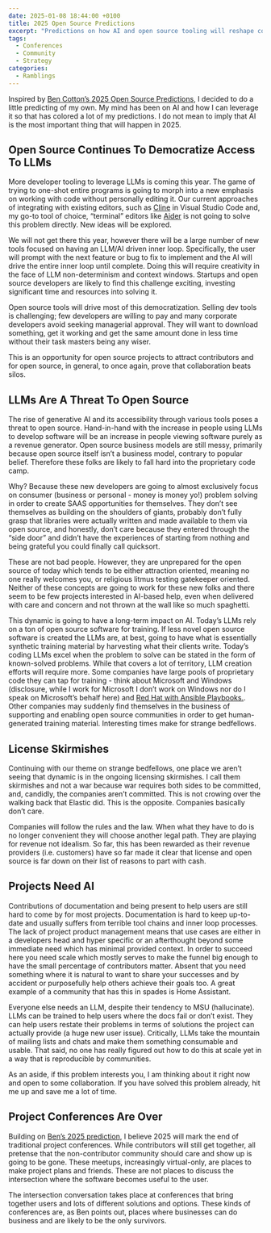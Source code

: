 ```yaml
---
date: 2025-01-08 18:44:00 +0100
title: 2025 Open Source Predictions
excerpt: "Predictions on how AI and open source tooling will reshape contributor flows, tooling, and conferences in 2025."
tags:
  - Conferences
  - Community
  - Strategy
categories:
  - Ramblings
---
```


Inspired by [Ben Cotton’s 2025 Open Source Predictions](https://duckalignment.academy/open-source-trends-2025/), I decided to do a little predicting of my own. My mind has been on AI and how I can leverage it so that has colored a lot of my predictions. I do not mean to imply that AI is the most important thing that will happen in 2025.

## Open Source Continues To Democratize Access To LLMs

More developer tooling to leverage LLMs is coming this year. The game of trying to one-shot entire programs is going to morph into a new emphasis on working with code without personally editing it. Our current approaches of integrating with existing editors, such as [Cline](https://github.com/cline/cline) in Visual Studio Code and, my go-to tool of choice, “terminal” editors like [Aider](https://aider.chat/) is not going to solve this problem directly. New ideas will be explored.

We will not get there this year, however there will be a large number of new tools focused on having an LLM/AI driven inner loop. Specifically, the user will prompt with the next feature or bug to fix to implement and the AI will drive the entire inner loop until complete. Doing this will require creativity in the face of LLM non-determinism and context windows. Startups and open source developers are likely to find this challenge exciting, investing significant time and resources into solving it.

Open source tools will drive most of this democratization. Selling dev tools is challenging; few developers are willing to pay and many corporate developers avoid seeking managerial approval. They will want to download something, get it working and get the same amount done in less time without their task masters being any wiser.

This is an opportunity for open source projects to attract contributors and for open source, in general, to once again, prove that collaboration beats silos.

## LLMs Are A Threat To Open Source

The rise of generative AI and its accessibility through various tools poses a threat to open source. Hand-in-hand with the increase in people using LLMs to develop software will be an increase in people viewing software purely as a revenue generator. Open source business models are still messy, primarily because open source itself isn’t a business model, contrary to popular belief. Therefore these folks are likely to fall hard into the proprietary code camp.

Why? Because these new developers are going to almost exclusively focus on consumer (business or personal - money is money yo!) problem solving in order to create SAAS opportunities for themselves. They don’t see themselves as building on the shoulders of giants, probably don’t fully grasp that libraries were actually written and made available to them via open source, and honestly, don’t care because they entered through the “side door” and didn’t have the experiences of starting from nothing and being grateful you could finally call quicksort.

These are not bad people. However, they are unprepared for the open source of today which tends to be either attraction oriented, meaning no one really welcomes you, or religious litmus testing gatekeeper oriented. Neither of these concepts are going to work for these new folks and there seem to be few projects interested in AI-based help, even when delivered with care and concern and not thrown at the wall like so much spaghetti.

This dynamic is going to have a long-term impact on AI. Today’s LLMs rely on a ton of open source software for training. If less novel open source software is created the LLMs are, at best, going to have what is essentially synthetic training material by harvesting what their clients write. Today’s coding LLMs excel when the problem to solve can be stated in the form of known-solved problems. While that covers a lot of territory, LLM creation efforts will require more. Some companies have large pools of proprietary code they can tap for training - think about Microsoft and Windows (disclosure, while I work for Microsoft I don’t work on Windows nor do I speak on Microsoft’s behalf here) and [Red Hat with Ansible Playbooks.](https://developers.redhat.com/products/ansible/lightspeed). Other companies may suddenly find themselves in the business of supporting and enabling open source communities in order to get human-generated training material. Interesting times make for strange bedfellows.

## License Skirmishes

Continuing with our theme on strange bedfellows, one place we aren’t seeing that dynamic is in the ongoing licensing skirmishes. I call them skirmishes and not a war because war requires both sides to be committed, and, candidly, the companies aren’t committed. This is not crowing over the walking back that Elastic did. This is the opposite. Companies basically don’t care.

Companies will follow the rules and the law. When what they have to do is no longer convenient they will choose another legal path. They are playing for revenue not idealism. So far, this has been rewarded as their revenue providers (i.e. customers) have so far made it clear that license and open source is far down on their list of reasons to part with cash.

## Projects Need AI

Contributions of documentation and being present to help users are still hard to come by for most projects. Documentation is hard to keep up-to-date and usually suffers from terrible tool chains and inner loop processes. The lack of project product management means that use cases are either in a developers head and hyper specific or an afterthought beyond some immediate need which has minimal provided context. In order to succeed here you need scale which mostly serves to make the funnel big enough to have the small percentage of contributors matter. Absent that you need something where it is natural to want to share your successes and by accident or purposefully help others achieve their goals too. A great example of a community that has this in spades is Home Assistant.

Everyone else needs an LLM, despite their tendency to MSU (hallucinate). LLMs can be trained to help users where the docs fail or don’t exist. They can help users restate their problems in terms of solutions the project can actually provide (a huge new user issue). Critically, LLMs take the mountain of mailing lists and chats and make them something consumable and usable. That said, no one has really figured out how to do this at scale yet in a way that is reproducible by communities.

As an aside, if this problem interests you, I am thinking about it right now and open to some collaboration. If you have solved this problem already, hit me up and save me a lot of time.

## Project Conferences Are Over

Building on [Ben’s 2025 prediction](https://duckalignment.academy/open-source-trends-2025/#Inequity), I believe 2025 will mark the end of traditional project conferences. While contributors will still get together, all pretense that the non-contributor community should care and show up is going to be gone. These meetups, increasingly virtual-only, are places to make project plans and friends. These are not places to discuss the intersection where the software becomes useful to the user.

The intersection conversation takes place at conferences that bring together users and lots of different solutions and options. These kinds of conferences are, as Ben points out, places where businesses can do business and are likely to be the only survivors.
